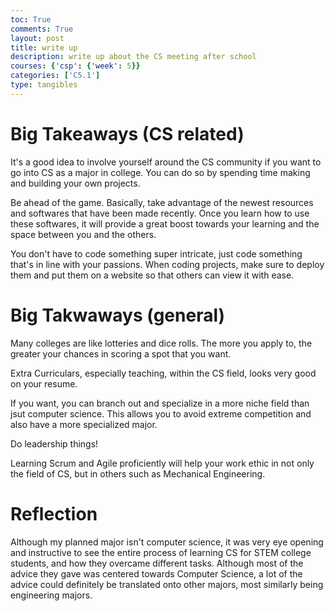 ```yaml
---
toc: True
comments: True
layout: post
title: write up
description: write up about the CS meeting after school
courses: {'csp': {'week': 5}}
categories: ['C5.1']
type: tangibles
---
```


# Big Takeaways (CS related)
It's a good idea to involve yourself around the CS community if you want to go into CS as a major in college. You can do so by spending time making and building your own projects. 

Be ahead of the game. Basically, take advantage of the newest resources and softwares that have been made recently. Once you learn how to use these softwares, it will provide a great boost towards your learning and the space between you and the others.

You don't have to code something super intricate, just code something that's in line with your passions. When coding projects, make sure to deploy them and put them on a website so that others can view it with ease. 

# Big Takwaways (general)

Many colleges are like lotteries and dice rolls. The more you apply to, the greater your chances in scoring a spot that you want. 

Extra Curriculars, especially teaching, within the CS field, looks very good on your resume. 

If you want, you can branch out and specialize in a more niche field than jsut computer science. This allows you to avoid extreme competition and also have a more specialized major.

Do leadership things!

Learning Scrum and Agile proficiently will help your work ethic in not only the field of CS, but in others such as Mechanical Engineering. 

# Reflection

Although my planned major isn't computer science, it was very eye opening and instructive to see the entire process of learning CS for STEM college students, and how they overcame different tasks. Although most of the advice they gave was centered towards Computer Science, a lot of the advice could definitely be translated onto other majors, most similarly being engineering majors. 





